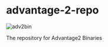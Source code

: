 # advantage-2-repo
![adv2bin](https://github.com/darinsecurity/advantage-2-repo/assets/110881816/1ec92216-4d3b-4516-b9d4-228bce470652)

The repository for Advantage2 Binaries 
